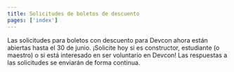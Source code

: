 ```yaml
---
title: Solicitudes de boletos de descuento
pages: ['index']
---
```


Las solicitudes para boletos con descuento para Devcon ahora están abiertas hasta el 30 de junio. ¡Solicite hoy si es constructor, estudiante (o maestro) o si está interesado en ser voluntario en Devcon! Las respuestas a las solicitudes se enviarán de forma continua.
